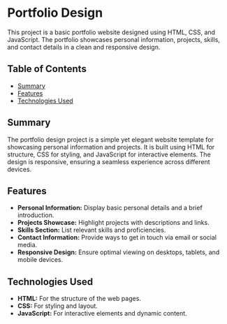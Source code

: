 # Portfolio Design

This project is a basic portfolio website designed using HTML, CSS, and JavaScript. The portfolio showcases personal information, projects, skills, and contact details in a clean and responsive design.

## Table of Contents

- [Summary](#summary)
- [Features](#features)
- [Technologies Used](#technologies-used)

## Summary

The portfolio design project is a simple yet elegant website template for showcasing personal information and projects. It is built using HTML for structure, CSS for styling, and JavaScript for interactive elements. The design is responsive, ensuring a seamless experience across different devices.

## Features

- **Personal Information:** Display basic personal details and a brief introduction.
- **Projects Showcase:** Highlight projects with descriptions and links.
- **Skills Section:** List relevant skills and proficiencies.
- **Contact Information:** Provide ways to get in touch via email or social media.
- **Responsive Design:** Ensure optimal viewing on desktops, tablets, and mobile devices.

## Technologies Used

- **HTML:** For the structure of the web pages.
- **CSS:** For styling and layout.
- **JavaScript:** For interactive elements and dynamic content.

